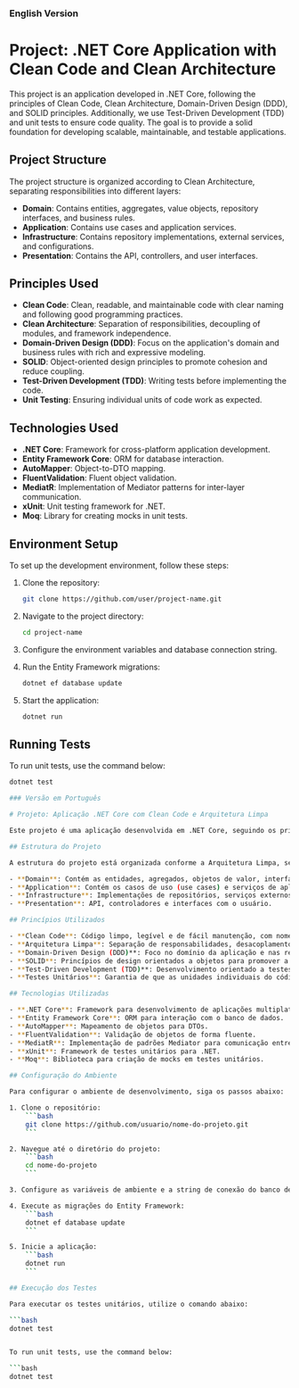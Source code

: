 ### English Version

# Project: .NET Core Application with Clean Code and Clean Architecture

This project is an application developed in .NET Core, following the principles of Clean Code, Clean Architecture, Domain-Driven Design (DDD), and SOLID principles. Additionally, we use Test-Driven Development (TDD) and unit tests to ensure code quality. The goal is to provide a solid foundation for developing scalable, maintainable, and testable applications.

## Project Structure

The project structure is organized according to Clean Architecture, separating responsibilities into different layers:

- **Domain**: Contains entities, aggregates, value objects, repository interfaces, and business rules.
- **Application**: Contains use cases and application services.
- **Infrastructure**: Contains repository implementations, external services, and configurations.
- **Presentation**: Contains the API, controllers, and user interfaces.

## Principles Used

- **Clean Code**: Clean, readable, and maintainable code with clear naming and following good programming practices.
- **Clean Architecture**: Separation of responsibilities, decoupling of modules, and framework independence.
- **Domain-Driven Design (DDD)**: Focus on the application's domain and business rules with rich and expressive modeling.
- **SOLID**: Object-oriented design principles to promote cohesion and reduce coupling.
- **Test-Driven Development (TDD)**: Writing tests before implementing the code.
- **Unit Testing**: Ensuring individual units of code work as expected.

## Technologies Used

- **.NET Core**: Framework for cross-platform application development.
- **Entity Framework Core**: ORM for database interaction.
- **AutoMapper**: Object-to-DTO mapping.
- **FluentValidation**: Fluent object validation.
- **MediatR**: Implementation of Mediator patterns for inter-layer communication.
- **xUnit**: Unit testing framework for .NET.
- **Moq**: Library for creating mocks in unit tests.

## Environment Setup

To set up the development environment, follow these steps:

1. Clone the repository:
    ```bash
    git clone https://github.com/user/project-name.git
    ```

2. Navigate to the project directory:
    ```bash
    cd project-name
    ```

3. Configure the environment variables and database connection string.

4. Run the Entity Framework migrations:
    ```bash
    dotnet ef database update
    ```

5. Start the application:
    ```bash
    dotnet run
    ```

## Running Tests

To run unit tests, use the command below:

```bash
dotnet test

### Versão em Português

# Projeto: Aplicação .NET Core com Clean Code e Arquitetura Limpa

Este projeto é uma aplicação desenvolvida em .NET Core, seguindo os princípios de Clean Code, Arquitetura Limpa (Clean Architecture), Domain-Driven Design (DDD) e os princípios SOLID. Além disso, utilizamos Test-Driven Development (TDD) e testes unitários para garantir a qualidade do código. O objetivo é fornecer uma base sólida para o desenvolvimento de aplicações escaláveis, mantíveis e testáveis.

## Estrutura do Projeto

A estrutura do projeto está organizada conforme a Arquitetura Limpa, separando as responsabilidades em diferentes camadas:

- **Domain**: Contém as entidades, agregados, objetos de valor, interfaces de repositório e regras de negócio.
- **Application**: Contém os casos de uso (use cases) e serviços de aplicação.
- **Infrastructure**: Implementações de repositórios, serviços externos e configurações.
- **Presentation**: API, controladores e interfaces com o usuário.

## Princípios Utilizados

- **Clean Code**: Código limpo, legível e de fácil manutenção, com nomenclaturas claras e seguindo boas práticas de programação.
- **Arquitetura Limpa**: Separação de responsabilidades, desacoplamento de módulos e independência de frameworks.
- **Domain-Driven Design (DDD)**: Foco no domínio da aplicação e nas regras de negócio, com modelagem rica e expressiva.
- **SOLID**: Princípios de design orientados a objetos para promover a coesão e reduzir o acoplamento.
- **Test-Driven Development (TDD)**: Desenvolvimento orientado a testes, escrevendo testes antes da implementação do código.
- **Testes Unitários**: Garantia de que as unidades individuais do código funcionem conforme o esperado.

## Tecnologias Utilizadas

- **.NET Core**: Framework para desenvolvimento de aplicações multiplataforma.
- **Entity Framework Core**: ORM para interação com o banco de dados.
- **AutoMapper**: Mapeamento de objetos para DTOs.
- **FluentValidation**: Validação de objetos de forma fluente.
- **MediatR**: Implementação de padrões Mediator para comunicação entre camadas.
- **xUnit**: Framework de testes unitários para .NET.
- **Moq**: Biblioteca para criação de mocks em testes unitários.

## Configuração do Ambiente

Para configurar o ambiente de desenvolvimento, siga os passos abaixo:

1. Clone o repositório:
    ```bash
    git clone https://github.com/usuario/nome-do-projeto.git
    ```

2. Navegue até o diretório do projeto:
    ```bash
    cd nome-do-projeto
    ```

3. Configure as variáveis de ambiente e a string de conexão do banco de dados.

4. Execute as migrações do Entity Framework:
    ```bash
    dotnet ef database update
    ```

5. Inicie a aplicação:
    ```bash
    dotnet run
    ```

## Execução dos Testes

Para executar os testes unitários, utilize o comando abaixo:

```bash
dotnet test


To run unit tests, use the command below:

```bash
dotnet test
